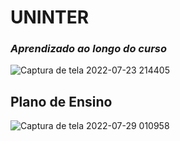 # UNINTER 
### **_Aprendizado ao longo do curso_**
![Captura de tela 2022-07-23 214405](https://user-images.githubusercontent.com/89542446/181680976-1c955a7c-d179-45d7-ac6e-2c30ae1b79e9.png)
## Plano de Ensino
![Captura de tela 2022-07-29 010958](https://user-images.githubusercontent.com/89542446/181681259-ea18560d-c214-4036-9025-eaa64853968f.png)
